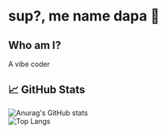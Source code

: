# sup?, me name dapa 👋

## Who am I?

A vibe coder

## 📈 GitHub Stats

![Anurag's GitHub stats](https://github-readme-stats.vercel.app/api?username=RoeRL&show_icons=true&theme=tokyonight) <br>
![Top Langs](https://github-readme-stats.vercel.app/api/top-langs/?username=RoeRL&layout=compact)
